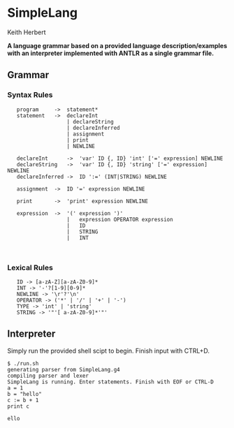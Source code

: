 # SimpleLang

Keith Herbert

**A language grammar based on a provided language description/examples with an interpreter implemented with ANTLR as a single grammar file.**

## Grammar

### Syntax Rules
 ```
    program     ->  statement*
    statement   ->  declareInt
                    | declareString
                    | declareInferred
                    | assignment
                    | print
                    | NEWLINE

    declareInt      ->  'var' ID {, ID} 'int' ['=' expression] NEWLINE  
    declareString   ->  'var' ID {, ID} 'string' ['=' expression] NEWLINE
    declareInferred ->  ID ':=' (INT|STRING) NEWLINE

    assignment  ->  ID '=' expression NEWLINE
    
    print       ->  'print' expression NEWLINE
    
    expression  ->  '(' expression ')'
                    |   expression OPERATOR expression
                    |   ID
                    |   STRING
                    |   INT      

    

 ```
### Lexical Rules
 ```
    ID -> [a-zA-Z][a-zA-Z0-9]*
    INT -> '-'?[1-9][0-9]*
    NEWLINE -> '\r'?'\n'
    OPERATOR -> ('*' | '/' | '+' | '-')
    TYPE -> 'int' | 'string'
    STRING -> '"'[ a-zA-Z0-9]*'"'
 ```

## Interpreter

Simply run the provided shell scipt to begin. Finish input with CTRL+D.

    $ ./run.sh
    generating parser from SimpleLang.g4
    compiling parser and lexer
    SimpleLang is running. Enter statements. Finish with EOF or CTRL-D
    a = 1
    b = "hello"
    c := b + 1
    print c

    ello

    


